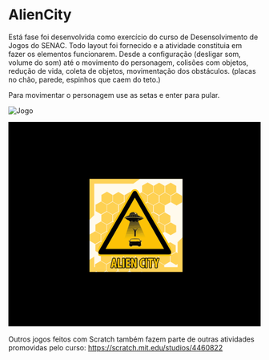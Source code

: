 # AlienCity

Está fase foi desenvolvida como exercício do curso de Desensolvimento de Jogos do SENAC. Todo layout foi fornecido e a atividade constituia em fazer os elementos funcionarem. Desde a configuração (desligar som, volume do som) até o movimento do personagem, colisões com objetos, redução de vida, coleta de objetos, movimentação dos obstáculos. (placas no chão, parede, espinhos que caem do teto.)

Para movimentar o personagem use as setas e enter para pular. 

![Jogo](https://github.com/DaniPoletto/AlienCity/blob/master/img/jogo.gif)

![Abertura](https://github.com/DaniPoletto/AlienCity/blob/master/img/abertura.gif)

Outros jogos feitos com Scratch também fazem parte de outras atividades promovidas pelo curso:
https://scratch.mit.edu/studios/4460822
